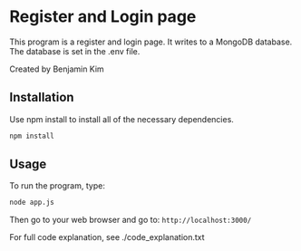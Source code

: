 # Register and Login page
This program is a register and login page. It writes to a MongoDB database. The database is set in the .env file. 

Created by Benjamin Kim

## Installation
Use npm install to install all of the necessary dependencies.
```bash
npm install
```

## Usage
To run the program, type:
```bash
node app.js
```
Then go to your web browser and go to:
```http://localhost:3000/```

For full code explanation, see ./code_explanation.txt
